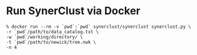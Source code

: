 # Run SynerClust via Docker

	% docker run --rm -v `pwd`:`pwd` synerclust/synerclust synerclust.py \
	-r `pwd`/path/to/data_catalog.txt \
	-w `pwd`/working/directory/ \
	-t `pwd`/path/to/newick/tree.nwk \
	-n 4	
	
